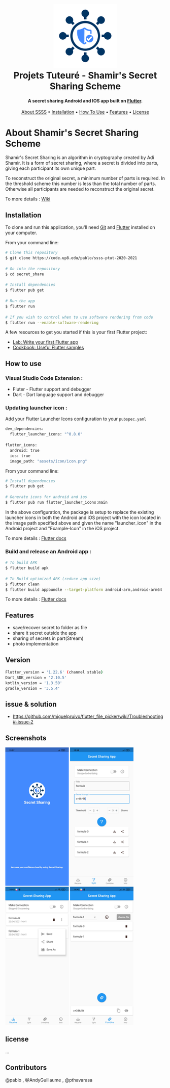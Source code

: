 <div align="center">
  <h1>
    <br>
    <a href=""><img src="lib/assets/images/logo.png" alt="Markdownify" width="200"></a>
    <br>
    Projets Tuteuré - Shamir's Secret Sharing Scheme
    <br>
  </h1>
</div>

<div align="center"><h4>A secret sharing Android and IOS app built on <a href="https://flutter.dev/" target="_blank">Flutter</a>.</h4></div>

<div align="center">
  <a href="#about-shamirs-secret-sharing-scheme">About SSSS</a> •
  <a href="#installation">Installation</a> •
  <a href="#how-to-use">How To Use</a> •
  <a href="#features">Features</a> •
  <a href="#license">License</a>
</div>


# About Shamir's Secret Sharing Scheme

Shamir's Secret Sharing is an algorithm in cryptography created by Adi Shamir. It is a form of secret sharing, where a secret is divided into parts, giving each participant its own unique part.

To reconstruct the original secret, a minimum number of parts is required. In the threshold scheme this number is less than the total number of parts. Otherwise all participants are needed to reconstruct the original secret.

To more details : [Wiki](https://en.wikipedia.org/wiki/Shamir%27s_Secret_Sharing)

## Installation

To clone and run this application, you'll need [Git](https://git-scm.com) and [Flutter](https://flutter.dev/docs/get-started/install/) installed on your computer. 

From your command line:

```bash
# Clone this repository
$ git clone https://code.up8.edu/pablo/ssss-ptut-2020-2021

# Go into the repository
$ cd secret_share

# Install dependencies
$ flutter pub get

# Run the app
$ flutter run

# If you wish to control when to use software rendering from code
$ flutter run --enable-software-rendering
```

A few resources to get you started if this is your first Flutter project:

- [Lab: Write your first Flutter app](https://flutter.dev/docs/get-started/codelab)
- [Cookbook: Useful Flutter samples](https://flutter.dev/docs/cookbook)

## How to use

### Visual Studio Code Extension : 
- Fluter - Flutter support and debugger
- Dart - Dart language support and debugger

### Updating launcher icon :

Add your Flutter Launcher Icons configuration to your `pubspec.yaml`
```bash
dev_dependencies:
  flutter_launcher_icons: "^0.8.0"

flutter_icons:
  android: true
  ios: true
  image_path: "assets/icon/icon.png"
```
From your command line:
```bash
# Install dependencies
$ flutter pub get

# Generate icons for android and ios
$ flutter pub run flutter_launcher_icons:main
```
In the above configuration, the package is setup to replace the existing launcher icons in both the Android and iOS project with the icon located in the image path specified above and given the name "launcher_icon" in the Android project and "Example-Icon" in the iOS project.

To more details : [Flutter docs](https://pub.dev/packages/flutter_launcher_icons)

### Build and release an Android app : 

```bash
# To build APK
$ flutter build apk

# To Build optimized APK (reduce app size)
$ flutter clean
$ flutter build appbundle --target-platform android-arm,android-arm64
```
To more details : [Flutter docs](https://flutter.dev/docs/deployment/android)

## Features

- save/recover secret to folder as file
- share it secret outside the app
- sharing of secrets in part(Stream)
- photo implementation

## Version

```bash
Flutter_version = '1.22.6' (channel stable)
Dart_SDK_version = '2.10.5'
kotlin_version = '1.3.50'
gradle_version = '3.5.4'
```

## issue & solution

- https://github.com/miguelpruivo/flutter_file_picker/wiki/Troubleshooting#-issue-2

## Screenshots
<a href=""><img src="../ScreenShots/0.jpg" alt="Markdownify" width="200"></a>
<a href=""><img src="../ScreenShots/1.jpg" alt="Markdownify" width="200"></a>
<a href=""><img src="../ScreenShots/2.jpg" alt="Markdownify" width="200"></a>
<a href=""><img src="../ScreenShots/3.jpg" alt="Markdownify" width="200"></a>

## license

...

## Contributors

@pablo , @AndyGuillaume , @pthavarasa
